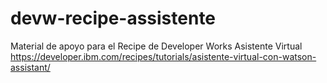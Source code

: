 # devw-recipe-assistente
Material de apoyo para el Recipe de Developer Works Asistente Virtual 
https://developer.ibm.com/recipes/tutorials/asistente-virtual-con-watson-assistant/